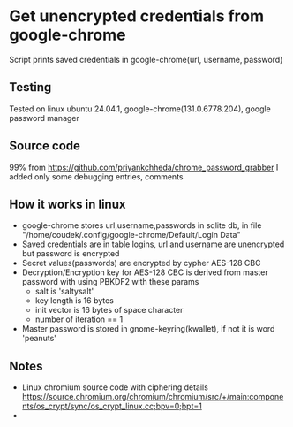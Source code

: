 # Get unencrypted credentials from google-chrome
Script prints saved credentials in google-chrome(url, username, password)
##  Testing
Tested on linux ubuntu 24.04.1, google-chrome(131.0.6778.204), google password manager
## Source code
99% from https://github.com/priyankchheda/chrome_password_grabber
I added only some debugging entries, comments
## How it works in linux
* google-chrome stores url,username,passwords in sqlite db, in file "/home/coudek/.config/google-chrome/Default/Login Data"
* Saved credentials are in table logins, url and username are unencrypted but password is encrypted
* Secret values(passwords) are encrypted by cypher AES-128 CBC
* Decryption/Encryption key for AES-128 CBC is derived from master password with using PBKDF2 with these params
    * salt is 'saltysalt'
    * key length is 16 bytes
    * init vector is 16 bytes of space character
    * number of iteration == 1
* Master password is stored in gnome-keyring(kwallet), if not it is word 'peanuts'
## Notes
* Linux chromium source code with ciphering details https://source.chromium.org/chromium/chromium/src/+/main:components/os_crypt/sync/os_crypt_linux.cc;bpv=0;bpt=1
* 
